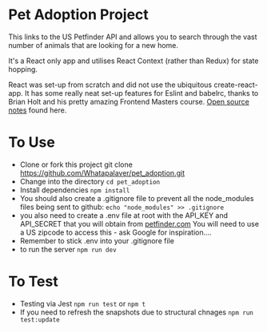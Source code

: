 # Pet Adoption Project

This links to the US Petfinder API and allows you to search through the vast number of animals that are looking for a new home.

It's a React only app and utilises React Context (rather than Redux) for state hopping.

React was set-up from scratch and did not use the ubiquitous create-react-app. It has some really neat set-up features for Eslint and babelrc, thanks to Brian Holt and his pretty amazing Frontend Masters course. [Open source notes](https://btholt.github.io/complete-intro-to-react-v4/) found here.

# To Use

- Clone or fork this project git clone https://github.com/Whatapalaver/pet_adoption.git
- Change into the directory `cd pet_adoption`
- Install dependencies `npm install`
- You should also create a .gitignore file to prevent all the node_modules files being sent to github: `echo "node_modules" >> .gitignore`
- you also need to create a .env file at root with the API_KEY and API_SECRET that you will obtain from [petfinder.com](https://www.petfinder.com/developers/api-key) You will need to use a US zipcode to access this - ask Google for inspiration....
- Remember to stick .env into your .gitignore file
- to run the server `npm run dev`

# To Test

- Testing via Jest `npm run test` or `npm t`
- If you need to refresh the snapshots due to structural chnages `npm run test:update`
